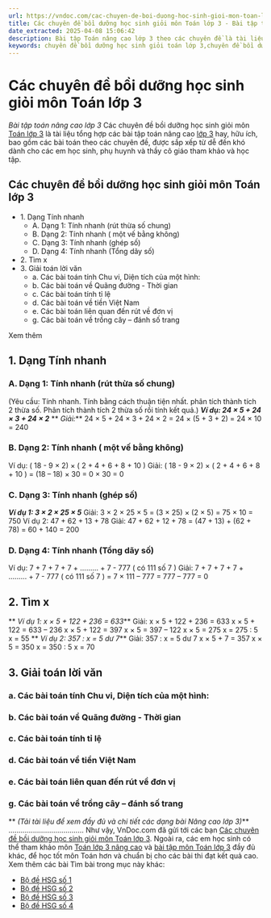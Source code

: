 ```yaml
---
url: https://vndoc.com/cac-chuyen-de-boi-duong-hoc-sinh-gioi-mon-toan-lop-3-125862
title: Các chuyên đề bồi dưỡng học sinh giỏi môn Toán lớp 3 - Bài tập toán nâng cao lớp 3 - VnDoc.com
date_extracted: 2025-04-08 15:06:42
description: Bài tập Toán nâng cao lớp 3 theo các chuyên đề là tài liệu học tập môn toán lớp 3 này sẽ giúp các em học sinh cấp tiểu học có thêm tài liệu hay, hữu ích khi đang chuẩn bị cho kỳ thi học kỳ, thi học sinh giỏi.
keywords: chuyên đề bồi dưỡng học sinh giỏi toán lớp 3,chuyên đề bồi dưỡng học sinh giỏi lớp 3 môn toán,bồi dưỡng học sinh giỏi toán lớp 3,bài tập toán nâng cao lớp 3,các dạng toán bồi dưỡng học sinh giỏi lớp 3,các dạng toán nâng cao lớp 3,các dạng bài tập toán lớp 3,ôn luyện toán lớp 3
---
```


# Các chuyên đề bồi dưỡng học sinh giỏi môn Toán lớp 3
 _Bài tập toán nâng cao lớp 3_
Các chuyên đề bồi dưỡng học sinh giỏi môn [Toán lớp 3](<https://vndoc.com/toan-lop3>) là tài liệu tổng hợp các bài tập toán nâng cao [lớp 3](<https://vndoc.com/tai-lieu-hoc-tap-lop3>) hay, hữu ích, bao gồm các bài toán theo các chuyên đề, được sắp xếp từ dễ đến khó dành cho các em học sinh, phụ huynh và thầy cô giáo tham khảo và học tập.
## Các chuyên đề bồi dưỡng học sinh giỏi môn Toán lớp 3
  * 1\. Dạng Tính nhanh
    * A. Dạng 1: Tính nhanh \(rút thừa số chung\)
    * B. Dạng 2: Tính nhanh \( một vế bằng không\)
    * C. Dạng 3: Tính nhanh \(ghép số\)
    * D. Dạng 4: Tính nhanh \(Tổng dãy số\)
  * 2\. Tìm x
  * 3\. Giải toán lời văn
    * a. Các bài toán tính Chu vi, Diện tích của một hình:
    * b. Các bài toán về Quãng đường - Thời gian
    * c. Các bài toán tính tỉ lệ
    * d. Các bài toán về tiền Việt Nam
    * e. Các bài toán liên quan đến rút về đơn vị
    * g. Các bài toán về trồng cây – đánh số trang

Xem thêm
## 1\. Dạng Tính nhanh
### A. Dạng 1: Tính nhanh \(rút thừa số chung\)
\(Yêu cầu: Tính nhanh. Tính bằng cách thuận tiện nhất. phân tích thành tích 2 thừa số. Phân tích thành tích 2 thừa số rồi tính kết quả.\)
**_Ví dụ: 24 × 5 + 24 × 3 + 24 × 2_**
** _Giải:_**
24 × 5 + 24 × 3 + 24 × 2
= 24 × \(5 + 3 + 2\)
= 24 × 10
= 240
### B. Dạng 2: Tính nhanh \( một vế bằng không\)
Ví dụ: \( 18 - 9 × 2\) × \( 2 + 4 + 6 + 8 + 10 \)
Giải:
\( 18 - 9 × 2\) × \( 2 + 4 + 6 + 8 + 10 \)
= \(18 – 18\) × 30
= 0 × 30
= 0
### C. Dạng 3: Tính nhanh \(ghép số\)
**_Ví dụ 1: 3 × 2 × 25 × 5_**
Giải:
3 × 2 × 25 × 5
= \(3 × 25\) × \(2 × 5\)
= 75 × 10
= 750
Ví dụ 2: 47 + 62 + 13 + 78
Giải:
47 + 62 + 12 + 78
= \(47 + 13\) + \(62 + 78\)
= 60 + 140
= 200
### D. Dạng 4: Tính nhanh \(Tổng dãy số\)
Ví dụ: 7 + 7 + 7 + 7 + ......... + 7 - 777 \( có 111 số 7 \)
Giải:
7 + 7 + 7 + 7 + ......... + 7 - 777 \( có 111 số 7 \)
= 7 × 111 – 777
= 777 – 777
= 0
## 2\. Tìm x
** _Ví dụ 1: x × 5 + 122 + 236 = 633_**
Giải:
x × 5 + 122 + 236 = 633
x × 5 + 122 = 633 – 236
x × 5 + 122 = 397
x × 5 = 397 – 122
x × 5 = 275
x = 275 : 5
x = 55
** _Ví dụ 2: 357 : x = 5 dư 7_**
Giải:
357 : x = 5 dư 7
x × 5 + 7 = 357
x × 5 = 350
x = 350 : 5
x = 70
## 3\. Giải toán lời văn
### a. Các bài toán tính Chu vi, Diện tích của một hình:
### b. Các bài toán về Quãng đường - Thời gian
### c. Các bài toán tính tỉ lệ
### d. Các bài toán về tiền Việt Nam
### e. Các bài toán liên quan đến rút về đơn vị
### g. Các bài toán về trồng cây – đánh số trang
** _\(Tải tài liệu để xem đầy đủ và chi tiết các dạng bài Nâng cao lớp 3\)_**
.....................................
Như vậy, VnDoc.com đã gửi tới các bạn [Các chuyên đề bồi dưỡng học sinh giỏi môn Toán lớp 3](<https://vndoc.com/cac-chuyen-de-boi-duong-hoc-sinh-gioi-mon-toan-lop-3-125862>). Ngoài ra, các em học sinh có thể tham khảo môn [Toán lớp 3 nâng cao](<https://vndoc.com/toan-lop-3-nang-cao>) và [bài tập môn Toán lớp 3](<https://vndoc.com/giai-toan-lop3>) đầy đủ khác, để học tốt môn Toán hơn và chuẩn bị cho các bài thi đạt kết quả cao.
Xem thêm các bài Tìm bài trong mục này khác:
  * [Bộ đề HSG số 1](</bo-de-on-tap-toan-lop-3-cho-hoc-sinh-gioi-131955>)
  * [Bộ đề HSG số 2](</bo-de-thi-hoc-sinh-gioi-mon-toan-lop-3-128313>)
  * [Bộ đề HSG số 3](</bo-de-thi-hoc-sinh-gioi-toan-lop-3-co-dap-an-126204>)
  * [Bộ đề HSG số 4](</71-bai-toan-boi-duong-hoc-sinh-gioi-lop-3-95791>)


